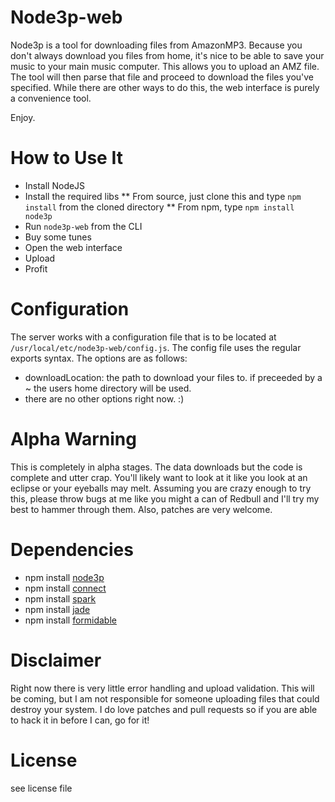 Node3p-web
===============

Node3p is a tool for downloading files from AmazonMP3. Because you don't always download you files from home, it's nice to be able to save your music to your main music computer. This allows you to upload an AMZ file. The tool will then parse that file and proceed to download the files you've specified. While there are other ways to do this, the web interface is purely a convenience tool.

Enjoy.


How to Use It
===============

* Install NodeJS
* Install the required libs
** From source, just clone this and type `npm install` from the cloned directory 
** From npm, type `npm install node3p` 
* Run `node3p-web` from the CLI
* Buy some tunes
* Open the web interface
* Upload
* Profit


Configuration
==============

The server works with a configuration file that is to be located at `/usr/local/etc/node3p-web/config.js`. The config file uses the regular exports syntax. The options are as follows:

* downloadLocation: the path to download your files to. if preceeded by a ~ the users home directory will be used.
* there are no other options right now. :)

Alpha Warning
==============

This is completely in alpha stages. The data downloads but the code is complete and utter crap. You'll likely want to look at it like you look at an eclipse or your eyeballs may melt. Assuming you are crazy enough to try this, please throw bugs at me like you might a can of Redbull and I'll try my best to hammer through them. Also, patches are very welcome.


Dependencies
==============

* npm install [node3p](http://github.com/ncb000gt/node3p/)
* npm install [connect](http://github.com/senchalabs/connect/)
* npm install [spark](http://github.com/senchalabs/spark/)
* npm install [jade](http://github.com/senchalabs/spark/)
* npm install [formidable](http://github.com/senchalabs/spark/)


Disclaimer
==============

Right now there is very little error handling and upload validation. This will be coming, but I am not responsible for someone uploading files that could destroy your system. I do love patches and pull requests so if you are able to hack it in before I can, go for it!


License
===============

see license file